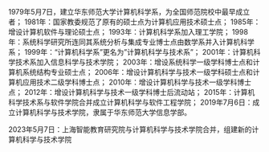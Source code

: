 1979年5月7日，建立华东师范大学计算机科学系，为全国师范院校中最早成立者；
1981年：国家教委规范了原有的硕士点为计算机应用技术硕士点；
1985年：增设计算机软件与理论硕士点；
1993年：计算机科学系加入理工学院；
1998年：系统科学研究所连同其系统分析与集成专业博士点由数学系并入计算机科学系；
1999年：“计算机科学系”更名为”计算机科学与技术系”；
2001年：计算机科学技术系加入信息科学与技术学院；
2003年：增设系统科学一级学科博士点和计算机系统结构专业硕士点；
2006年：增设计算机科学与技术一级学科硕士点和计算机应用技术二级学科博士点；
2010年：增设计算机科学与技术一级学科博士点；
2012年：增设计算机科学与技术一级学科博士后流动站；
2015年：计算机科学技术系与软件学院合并成立计算机科学与软件工程学院；
2019年7月6日：成立计算机科学与技术学院，隶属于华东师范大学信息学部。

2023年5月7日：上海智能教育研究院与计算机科学与技术学院合并，组建新的计算机科学与技术学院                  
